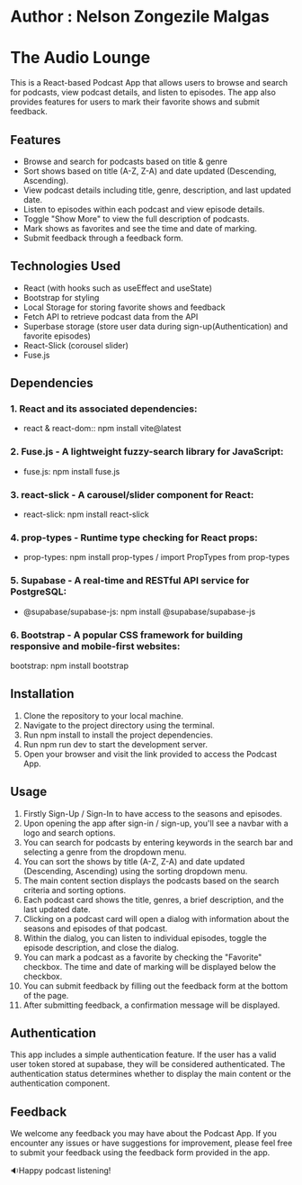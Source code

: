 # Author : Nelson Zongezile Malgas

# The Audio Lounge

This is a React-based Podcast App that allows users to browse and search for podcasts, view podcast details, and listen to episodes. The app also provides features for users to mark their favorite shows and submit feedback.

## Features

- Browse and search for podcasts based on title & genre
- Sort shows based on title (A-Z, Z-A) and date updated (Descending, Ascending).
- View podcast details including title, genre, description, and last updated date.
- Listen to episodes within each podcast and view episode details.
- Toggle "Show More" to view the full description of podcasts.
- Mark shows as favorites and see the time and date of marking.
- Submit feedback through a feedback form.

## Technologies Used

- React (with hooks such as useEffect and useState)
- Bootstrap for styling
- Local Storage for storing favorite shows and feedback
- Fetch API to retrieve podcast data from the API
- Superbase storage (store user data during sign-up(Authentication) and favorite episodes)
- React-Slick (corousel slider)
- Fuse.js

## Dependencies

### 1. React and its associated dependencies:

- react & react-dom:: npm install vite@latest

### 2. Fuse.js - A lightweight fuzzy-search library for JavaScript:

- fuse.js: npm install fuse.js

### 3. react-slick - A carousel/slider component for React:

- react-slick: npm install react-slick

### 4. prop-types - Runtime type checking for React props:

- prop-types: npm install prop-types / import PropTypes from prop-types

### 5. Supabase - A real-time and RESTful API service for PostgreSQL:

- @supabase/supabase-js: npm install @supabase/supabase-js

### 6. Bootstrap - A popular CSS framework for building responsive and mobile-first websites:

bootstrap: npm install bootstrap

## Installation

1. Clone the repository to your local machine.
2. Navigate to the project directory using the terminal.
3. Run npm install to install the project dependencies.
4. Run npm run dev to start the development server.
5. Open your browser and visit the link provided to access the Podcast App.

## Usage

1. Firstly Sign-Up / Sign-In to have access to the seasons and episodes.
2. Upon opening the app after sign-in / sign-up, you'll see a navbar with a logo and search options.
3. You can search for podcasts by entering keywords in the search bar and selecting a genre from the dropdown menu.
4. You can sort the shows by title (A-Z, Z-A) and date updated (Descending, Ascending) using the sorting dropdown menu.
5. The main content section displays the podcasts based on the search criteria and sorting options.
6. Each podcast card shows the title, genres, a brief description, and the last updated date.
7. Clicking on a podcast card will open a dialog with information about the seasons and episodes of that podcast.
8. Within the dialog, you can listen to individual episodes, toggle the episode description, and close the dialog.
9. You can mark a podcast as a favorite by checking the "Favorite" checkbox. The time and date of marking will be displayed below the checkbox.
10. You can submit feedback by filling out the feedback form at the bottom of the page.
11. After submitting feedback, a confirmation message will be displayed.

## Authentication

This app includes a simple authentication feature. If the user has a valid user token stored at supabase, they will be considered authenticated. The authentication status determines whether to display the main content or the authentication component.

## Feedback

We welcome any feedback you may have about the Podcast App. If you encounter any issues or have suggestions for improvement, please feel free to submit your feedback using the feedback form provided in the app.

🔉Happy podcast listening!
